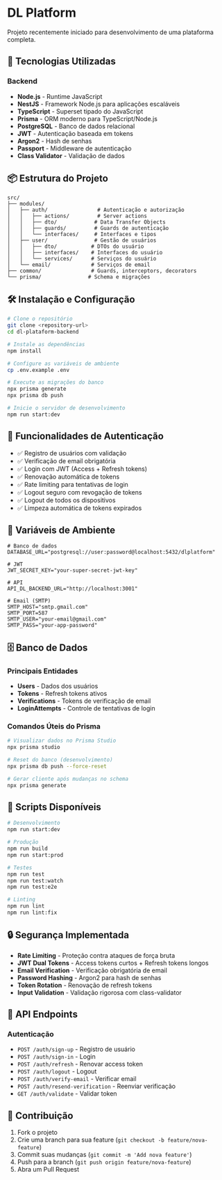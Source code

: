 # DL Platform

Projeto recentemente iniciado para desenvolvimento de uma plataforma completa.

## 🚀 Tecnologias Utilizadas

### Backend
- **Node.js** - Runtime JavaScript
- **NestJS** - Framework Node.js para aplicações escaláveis
- **TypeScript** - Superset tipado do JavaScript
- **Prisma** - ORM moderno para TypeScript/Node.js
- **PostgreSQL** - Banco de dados relacional
- **JWT** - Autenticação baseada em tokens
- **Argon2** - Hash de senhas
- **Passport** - Middleware de autenticação
- **Class Validator** - Validação de dados

## 📦 Estrutura do Projeto

```
src/
├── modules/
│   ├── auth/                # Autenticação e autorização
│   │   ├── actions/         # Server actions
│   │   ├── dto/            # Data Transfer Objects
│   │   ├── guards/         # Guards de autenticação
│   │   └── interfaces/     # Interfaces e tipos
│   ├── user/               # Gestão de usuários
│   │   ├── dto/           # DTOs do usuário
│   │   ├── interfaces/    # Interfaces do usuário
│   │   └── services/      # Serviços do usuário
│   └── email/             # Serviços de email
├── common/                # Guards, interceptors, decorators
└── prisma/               # Schema e migrações
```

## 🛠️ Instalação e Configuração

```bash
# Clone o repositório
git clone <repository-url>
cd dl-plataform-backend

# Instale as dependências
npm install

# Configure as variáveis de ambiente
cp .env.example .env

# Execute as migrações do banco
npx prisma generate
npx prisma db push

# Inicie o servidor de desenvolvimento
npm run start:dev
```

## 🔐 Funcionalidades de Autenticação

- ✅ Registro de usuários com validação
- ✅ Verificação de email obrigatória
- ✅ Login com JWT (Access + Refresh tokens)
- ✅ Renovação automática de tokens
- ✅ Rate limiting para tentativas de login
- ✅ Logout seguro com revogação de tokens
- ✅ Logout de todos os dispositivos
- ✅ Limpeza automática de tokens expirados

## 📧 Variáveis de Ambiente

```env
# Banco de dados
DATABASE_URL="postgresql://user:password@localhost:5432/dlplatform"

# JWT
JWT_SECRET_KEY="your-super-secret-jwt-key"

# API
API_DL_BACKEND_URL="http://localhost:3001"

# Email (SMTP)
SMTP_HOST="smtp.gmail.com"
SMTP_PORT=587
SMTP_USER="your-email@gmail.com"
SMTP_PASS="your-app-password"
```

## 🗄️ Banco de Dados

### Principais Entidades
- **Users** - Dados dos usuários
- **Tokens** - Refresh tokens ativos
- **Verifications** - Tokens de verificação de email
- **LoginAttempts** - Controle de tentativas de login

### Comandos Úteis do Prisma
```bash
# Visualizar dados no Prisma Studio
npx prisma studio

# Reset do banco (desenvolvimento)
npx prisma db push --force-reset

# Gerar cliente após mudanças no schema
npx prisma generate
```

## 🚀 Scripts Disponíveis

```bash
# Desenvolvimento
npm run start:dev

# Produção
npm run build
npm run start:prod

# Testes
npm run test
npm run test:watch
npm run test:e2e

# Linting
npm run lint
npm run lint:fix
```

## 🔒 Segurança Implementada

- **Rate Limiting** - Proteção contra ataques de força bruta
- **JWT Dual Tokens** - Access tokens curtos + Refresh tokens longos
- **Email Verification** - Verificação obrigatória de email
- **Password Hashing** - Argon2 para hash de senhas
- **Token Rotation** - Renovação de refresh tokens
- **Input Validation** - Validação rigorosa com class-validator

## 📄 API Endpoints

### Autenticação
- `POST /auth/sign-up` - Registro de usuário
- `POST /auth/sign-in` - Login
- `POST /auth/refresh` - Renovar access token
- `POST /auth/logout` - Logout
- `POST /auth/verify-email` - Verificar email
- `POST /auth/resend-verification` - Reenviar verificação
- `GET /auth/validate` - Validar token

## 🤝 Contribuição

1. Fork o projeto
2. Crie uma branch para sua feature (`git checkout -b feature/nova-feature`)
3. Commit suas mudanças (`git commit -m 'Add nova feature'`)
4. Push para a branch (`git push origin feature/nova-feature`)
5. Abra um Pull Request
